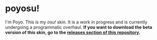 # poyosu!

I'm Poyo. This is my *osu!* skin. It is a work in progress and is currently undergoing a programmatic overhaul. **If you want to download the beta version of this skin, go to the [releases section of this repository](https://github.com/Poyo-SSB/poyosu/releases).** 
